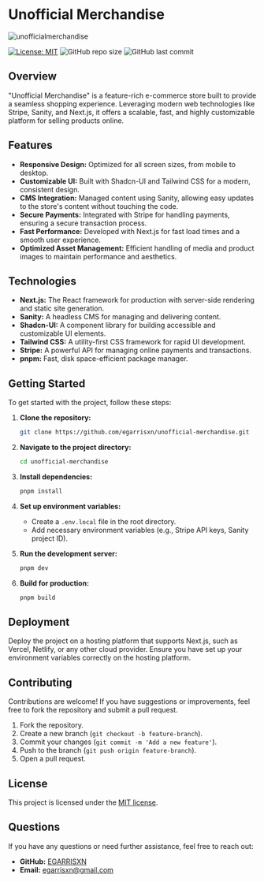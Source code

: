 # **Unofficial Merchandise**

![unofficialmerchandise](https://github.com/user-attachments/assets/263c74be-0cbb-4957-8479-a542d363791b)

[![License: MIT](https://img.shields.io/badge/License-MIT-yellow.svg)](https://opensource.org/licenses/MIT) ![GitHub repo size](https://img.shields.io/github/repo-size/egarrisxn/unofficial-merchandise) ![GitHub last commit](https://img.shields.io/github/last-commit/egarrisxn/unofficial-merchandise)

## Overview

"Unofficial Merchandise" is a feature-rich e-commerce store built to provide a seamless shopping experience. Leveraging modern web technologies like Stripe, Sanity, and Next.js, it offers a scalable, fast, and highly customizable platform for selling products online.

## **Features**

- **Responsive Design:** Optimized for all screen sizes, from mobile to desktop.
- **Customizable UI:** Built with Shadcn-UI and Tailwind CSS for a modern, consistent design.
- **CMS Integration:** Managed content using Sanity, allowing easy updates to the store's content without touching the code.
- **Secure Payments:** Integrated with Stripe for handling payments, ensuring a secure transaction process.
- **Fast Performance:** Developed with Next.js for fast load times and a smooth user experience.
- **Optimized Asset Management:** Efficient handling of media and product images to maintain performance and aesthetics.

## **Technologies**

- **Next.js:** The React framework for production with server-side rendering and static site generation.
- **Sanity:** A headless CMS for managing and delivering content.
- **Shadcn-UI:** A component library for building accessible and customizable UI elements.
- **Tailwind CSS:** A utility-first CSS framework for rapid UI development.
- **Stripe:** A powerful API for managing online payments and transactions.
- **pnpm:** Fast, disk space-efficient package manager.

## **Getting Started**

To get started with the project, follow these steps:

1. **Clone the repository:**

   ```bash
   git clone https://github.com/egarrisxn/unofficial-merchandise.git
   ```

2. **Navigate to the project directory:**

   ```bash
   cd unofficial-merchandise
   ```

3. **Install dependencies:**

   ```bash
   pnpm install
   ```

4. **Set up environment variables:**

   - Create a `.env.local` file in the root directory.
   - Add necessary environment variables (e.g., Stripe API keys, Sanity project ID).

5. **Run the development server:**

   ```bash
   pnpm dev
   ```

6. **Build for production:**

   ```bash
   pnpm build
   ```

## **Deployment**

Deploy the project on a hosting platform that supports Next.js, such as Vercel, Netlify, or any other cloud provider. Ensure you have set up your environment variables correctly on the hosting platform.

## **Contributing**

Contributions are welcome! If you have suggestions or improvements, feel free to fork the repository and submit a pull request.

1. Fork the repository.
2. Create a new branch (`git checkout -b feature-branch`).
3. Commit your changes (`git commit -m 'Add a new feature'`).
4. Push to the branch (`git push origin feature-branch`).
5. Open a pull request.

## **License**

This project is licensed under the [MIT license](https://opensource.org/licenses/MIT).

## **Questions**

If you have any questions or need further assistance, feel free to reach out:

- **GitHub:** [EGARRISXN](https://github.com/EGARRISXN)
- **Email:** [egarrisxn@gmail.com](mailto:egarrisxn@gmail.com)
